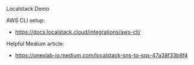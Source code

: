 Localstack Demo

AWS CLI setup:

- https://docs.localstack.cloud/integrations/aws-cli/

Helpful Medium article:

- https://onexlab-io.medium.com/localstack-sns-to-sqs-47a38f33b8f4
